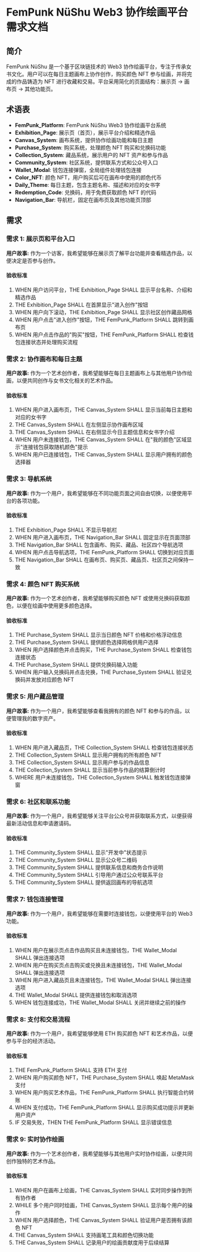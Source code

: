 # FemPunk NüShu Web3 协作绘画平台需求文档

## 简介

FemPunk NüShu 是一个基于区块链技术的 Web3 协作绘画平台，专注于传承女书文化。用户可以在每日主题画布上协作创作，购买颜色 NFT 参与绘画，并将完成的作品铸造为 NFT 进行收藏和交易。平台采用简化的页面结构：展示页 → 画布页 → 其他功能页。

## 术语表

- **FemPunk_Platform**: FemPunk NüShu Web3 协作绘画平台系统
- **Exhibition_Page**: 展示页（首页），展示平台介绍和精选作品
- **Canvas_System**: 画布系统，提供协作绘画功能和每日主题
- **Purchase_System**: 购买系统，处理颜色 NFT 购买和兑换码功能
- **Collection_System**: 藏品系统，展示用户的 NFT 资产和参与作品
- **Community_System**: 社区系统，提供联系方式和公众号入口
- **Wallet_Modal**: 钱包连接弹窗，全局组件处理钱包连接
- **Color_NFT**: 颜色 NFT，用户购买后可在画布中使用的颜色代币
- **Daily_Theme**: 每日主题，包含主题名称、描述和对应的女书字
- **Redemption_Code**: 兑换码，用于免费获取颜色 NFT 的代码
- **Navigation_Bar**: 导航栏，固定在画布页及其他功能页顶部

## 需求

### 需求 1: 展示页和平台入口

**用户故事:** 作为一个访客，我希望能够在展示页了解平台功能并查看精选作品，以便决定是否参与创作。

#### 验收标准

1. WHEN 用户访问平台，THE Exhibition_Page SHALL 显示平台名称、介绍和精选作品
2. THE Exhibition_Page SHALL 在首屏显示"进入创作"按钮
3. WHEN 用户向下滚动，THE Exhibition_Page SHALL 显示社区创作藏品网格
4. WHEN 用户点击"进入创作"按钮，THE FemPunk_Platform SHALL 跳转到画布页
5. WHEN 用户点击作品的"购买"按钮，THE FemPunk_Platform SHALL 检查钱包连接状态并处理购买流程

### 需求 2: 协作画布和每日主题

**用户故事:** 作为一个艺术创作者，我希望能够在每日主题画布上与其他用户协作绘画，以便共同创作与女书文化相关的艺术作品。

#### 验收标准

1. WHEN 用户进入画布页，THE Canvas_System SHALL 显示当前每日主题和对应的女书字
2. THE Canvas_System SHALL 在左侧显示协作画布区域
3. THE Canvas_System SHALL 在右侧显示今日主题信息和女书字介绍
4. WHEN 用户未连接钱包，THE Canvas_System SHALL 在"我的颜色"区域显示"连接钱包获取随机颜色"提示
5. WHEN 用户已连接钱包，THE Canvas_System SHALL 显示用户拥有的颜色选择器

### 需求 3: 导航系统

**用户故事:** 作为一个用户，我希望能够在不同功能页面之间自由切换，以便使用平台的各项功能。

#### 验收标准

1. THE Exhibition_Page SHALL 不显示导航栏
2. WHEN 用户进入画布页，THE Navigation_Bar SHALL 固定显示在页面顶部
3. THE Navigation_Bar SHALL 包含画布、购买、藏品、社区四个导航选项
4. WHEN 用户点击导航选项，THE FemPunk_Platform SHALL 切换到对应页面
5. THE Navigation_Bar SHALL 在画布页、购买页、藏品页、社区页之间保持一致

### 需求 4: 颜色 NFT 购买系统

**用户故事:** 作为一个艺术创作者，我希望能够购买颜色 NFT 或使用兑换码获取颜色，以便在绘画中使用更多颜色选择。

#### 验收标准

1. THE Purchase_System SHALL 显示当日颜色 NFT 价格和价格浮动信息
2. THE Purchase_System SHALL 提供颜色选择网格供用户选择
3. WHEN 用户选择颜色并点击购买，THE Purchase_System SHALL 检查钱包连接状态
4. THE Purchase_System SHALL 提供兑换码输入功能
5. WHEN 用户输入兑换码并点击兑换，THE Purchase_System SHALL 验证兑换码并发放对应颜色 NFT

### 需求 5: 用户藏品管理

**用户故事:** 作为一个用户，我希望能够查看我拥有的颜色 NFT 和参与的作品，以便管理我的数字资产。

#### 验收标准

1. WHEN 用户进入藏品页，THE Collection_System SHALL 检查钱包连接状态
2. THE Collection_System SHALL 显示用户拥有的所有颜色 NFT
3. THE Collection_System SHALL 显示用户参与的作品信息
4. THE Collection_System SHALL 显示当前参与作品的结算倒计时
5. WHERE 用户未连接钱包，THE Collection_System SHALL 触发钱包连接弹窗

### 需求 6: 社区和联系功能

**用户故事:** 作为一个用户，我希望能够关注平台公众号并获取联系方式，以便获得最新活动信息和申请邀请码。

#### 验收标准

1. THE Community_System SHALL 显示"开发中"状态提示
2. THE Community_System SHALL 显示公众号二维码
3. THE Community_System SHALL 提供联系信息和商务合作说明
4. THE Community_System SHALL 引导用户通过公众号联系平台
5. THE Community_System SHALL 提供返回画布的导航选项

### 需求 7: 钱包连接管理

**用户故事:** 作为一个用户，我希望能够在需要时连接钱包，以便使用平台的 Web3 功能。

#### 验收标准

1. WHEN 用户在展示页点击作品购买且未连接钱包，THE Wallet_Modal SHALL 弹出连接选项
2. WHEN 用户在购买页点击购买或兑换且未连接钱包，THE Wallet_Modal SHALL 弹出连接选项
3. WHEN 用户进入藏品页且未连接钱包，THE Wallet_Modal SHALL 弹出连接选项
4. THE Wallet_Modal SHALL 提供连接钱包和取消选项
5. WHEN 钱包连接成功，THE Wallet_Modal SHALL 关闭并继续之前的操作

### 需求 8: 支付和交易流程

**用户故事:** 作为一个用户，我希望能够使用 ETH 购买颜色 NFT 和艺术作品，以便参与平台的经济活动。

#### 验收标准

1. THE FemPunk_Platform SHALL 支持 ETH 支付
2. WHEN 用户购买颜色 NFT，THE Purchase_System SHALL 唤起 MetaMask 支付
3. WHEN 用户购买艺术作品，THE FemPunk_Platform SHALL 执行智能合约转账
4. WHEN 支付成功，THE FemPunk_Platform SHALL 显示购买成功提示并更新用户资产
5. IF 交易失败，THEN THE FemPunk_Platform SHALL 显示错误信息

### 需求 9: 实时协作绘画

**用户故事:** 作为一个艺术创作者，我希望能够与其他用户实时协作绘画，以便共同创作独特的艺术作品。

#### 验收标准

1. WHEN 用户在画布上绘画，THE Canvas_System SHALL 实时同步操作到所有协作者
2. WHILE 多个用户同时绘画，THE Canvas_System SHALL 显示每个用户的操作
3. WHEN 用户选择颜色，THE Canvas_System SHALL 验证用户是否拥有该颜色 NFT
4. THE Canvas_System SHALL 支持画笔工具和颜色切换功能
5. THE Canvas_System SHALL 记录用户的绘画贡献度用于后续结算
